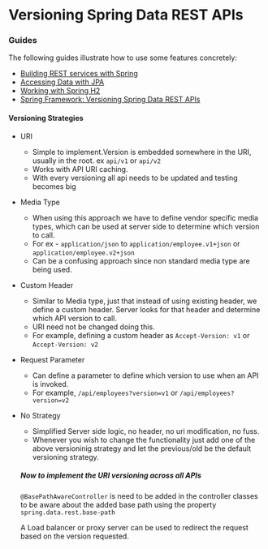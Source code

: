 # Versioning Spring Data REST APIs

### Guides
The following guides illustrate how to use some features concretely:

* [Building REST services with Spring](https://spring.io/guides/tutorials/bookmarks/)
* [Accessing Data with JPA](https://spring.io/guides/gs/accessing-data-jpa/)
* [Working with Spring H2](https://www.baeldung.com/spring-boot-h2-database)
* [Spring Framework: Versioning Spring Data REST APIs](https://app.pluralsight.com/library/courses/spring-framework-versioning-spring-data-rest-apis)

#### Versioning Strategies
- URI
    - Simple to implement.Version is embedded somewhere in the URI, usually in the root. ex `api/v1` or `api/v2`
    - Works with API URI caching.
    - With every versioning all api needs to be updated and testing becomes big
- Media Type
    - When using this approach we have to define vendor specific media types, which can be used at server side
    to determine which version to call.
    - For ex - `application/json` to `application/employee.v1+json` or `application/employee.v2+json`
    - Can be a confusing approach since non standard media type are being used.
- Custom Header
    - Similar to Media type, just that instead of using existing header, we define a custom header.
    Server looks for that header and determine which API version to call.
    - URI need not be changed doing this.
    - For example, defining a custom header as `Accept-Version: v1` or `Accept-Version: v2`
- Request Parameter
    - Can define a parameter to define which version to use when an API is invoked.
    - For example, `/api/employees?version=v1` or `/api/employees?version=v2`
- No Strategy
    - Simplified Server side logic, no header, no uri modification, no fuss.
    - Whenever you wish to change the functionality just add one of the above versioninig strategy
    and let the previous/old be the default versioning strategy.
    
    ##### Now to implement the URI versioning across all APIs
    `@BasePathAwareController` is need to be added in the controller classes to be aware about the added 
    base path using the property `spring.data.rest.base-path`
    
    A Load balancer or proxy server can be used to redirect the request based on the version requested.
